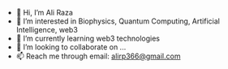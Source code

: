 - 👋 Hi, I’m Ali Raza
- 👀 I’m interested in Biophysics, Quantum Computing, Artificial Intelligence, web3
- 🌱 I’m currently learning web3 technologies
- 💞️ I’m looking to collaborate on ...
- 📫 Reach me through email: alirp366@gmail.com

<!---
aliraza-aa/aliraza-aa is a ✨ special ✨ repository because its `README.md` (this file) appears on your GitHub profile.
You can click the Preview link to take a look at your changes.
--->

